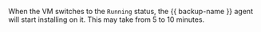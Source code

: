 When the VM switches to the `Running` status, the {{ backup-name }} agent will start installing on it. This may take from 5 to 10 minutes.